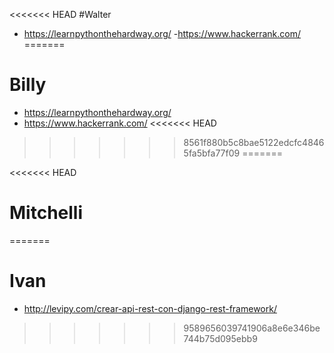 <<<<<<< HEAD
#Walter

- https://learnpythonthehardway.org/
-https://www.hackerrank.com/
=======
# Billy
- https://learnpythonthehardway.org/
- https://www.hackerrank.com/
<<<<<<< HEAD
>>>>>>> 8561f880b5c8bae5122edcfc48465fa5bfa77f09
=======

<<<<<<< HEAD
# Mitchelli


=======
# Ivan

- http://levipy.com/crear-api-rest-con-django-rest-framework/
>>>>>>> 9589656039741906a8e6e346be744b75d095ebb9
